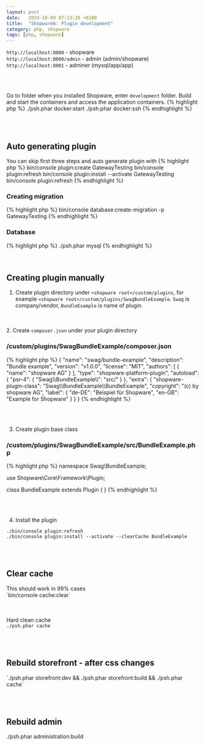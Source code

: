 ```yaml
---
layout: post
date:   2019-10-09 07:13:26 +0200
title:  "Shopware6: Plugin development"
category: php, shopware
tags: [php, shopware]
---
```


`http://localhost:8000` - shopware <br />
`http://localhost:8000/admin` - admin (admin/shopware) <br />
`http://localhost:8001` - adminer (mysql/app/app) <br />

<br /><br />

Go to folder when you installed Shopware, enter `development` folder. Build and start the containers and access the application containers.
{% highlight php %}
./psh.phar docker:start
./psh.phar docker:ssh
{% endhighlight %}

<br /><br />
<h2>Auto generating plugin</h2>
You can skip first three steps and auto generate plugin with
{% highlight php %}
bin/console plugin:create GatewayTesting
bin/console plugin:refresh
bin/console plugin:install --activate GatewayTesting
bin/console plugin:refresh
{% endhighlight %}

<h3>Creating migration</h3>
{% highlight php %}
bin/console database:create-migration -p GatewayTesting
{% endhighlight %}

<h3>Database</h3>
{% highlight php %}
 ./psh.phar mysql
 {% endhighlight %}
<br /><br /><br />


<h2>Creating plugin manually</h2>

1. Create plugin directory under `<shopware root>/custom/plugins`, for example `<shopware root>/custom/plugins/SwagBundleExample`.
`Swag` is company/vendor, `BundleExample` is name of plugin.

<br /><br />
2. Create `composer.json` under your plugin directory
<h3>/custom/plugins/SwagBundleExample/composer.json</h3>
{% highlight php %}
{
    "name": "swag/bundle-example",
    "description": "Bundle example",
    "version": "v1.0.0",
    "license": "MIT",
    "authors": [
        {
            "name": "shopware AG"
        }
    ],
    "type": "shopware-platform-plugin",
    "autoload": {
        "psr-4": {
            "Swag\\BundleExample\\": "src/"
        }
    },
    "extra": {
        "shopware-plugin-class": "Swag\\BundleExample\\BundleExample",
        "copyright": "(c) by shopware AG",
        "label": {
            "de-DE": "Beispiel für Shopware",
            "en-GB": "Example for Shopware"
        }
    }
}
{% endhighlight %}

<br /><br />

3. Create plugin base class
<h3>/custom/plugins/SwagBundleExample/src/BundleExample.php</h3>
{% highlight php %}
<?php declare(strict_types=1);

namespace Swag\BundleExample;

use Shopware\Core\Framework\Plugin;

class BundleExample extends Plugin
{
}
{% endhighlight %}

<br /><br />

4. Install the plugin

`./bin/console plugin:refresh` <br />
`./bin/console plugin:install --activate --clearCache BundleExample`


<br /><br />

<h2>Clear cache</h2>
This should work in 99% cases<br />
`bin/console cache:clear`

<br /><br />
Hard clean cache <br />
`./psh.phar cache`

<br /><br />
<h2>Rebuild storefront - after css changes</h2>
`./psh.phar storefront:dev && ./psh.phar storefront:build && ./psh.phar cache`

<br /><br />
<h2>Rebuild admin</h2>
 ./psh.phar administration:build
